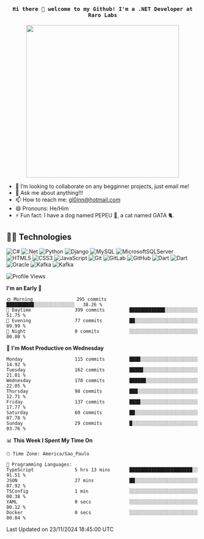 <h4 align="center"><samp> Hi there 👋  welcome to my Github! I'm a .NET Developer at Raro Labs </samp></h4>

<p align="center">
  <img height = '400' src="https://media3.giphy.com/media/qgQUggAC3Pfv687qPC/giphy.gif">
</p>


<!--<p align="center">
<a href= "https://dev.to/ari_hacks"><img src="https://img.icons8.com/windows/32/000000/dev.png"/></a>
<a href= "https://twitter.com/ari_hacks"><img src="https://img.icons8.com/material-outlined/32/000000/twitter.png"/></a>
<a href= "https://ko-fi.com/ari_hacks"><img src="https://img.icons8.com/pastel-glyph/32/000000/like--v1.png"/></a>
</p>
-->
- 👯 I’m looking to collaborate on any begginner projects, just email me!
- 💬 Ask me about anything!!!
- 📫 How to reach me: gl0inn@hotmail.com
- 😄 Pronouns: He/Him
- ⚡ Fun fact: I have a dog named PEPEU 🌭, a cat named GATA 🐈.

## 🧙🏻 Technologies  

![C#](https://img.shields.io/badge/c%23-%23239120.svg?style=for-the-badge&logo=c-sharp&logoColor=white)
![.Net](https://img.shields.io/badge/.NET-5C2D91?style=for-the-badge&logo=.net&logoColor=white)
![Python](https://img.shields.io/badge/python-3670A0?style=for-the-badge&logo=python&logoColor=ffdd54)
![Django](https://img.shields.io/badge/django-%23092E20.svg?style=for-the-badge&logo=django&logoColor=white)
![MySQL](https://img.shields.io/badge/mysql-%2300f.svg?style=for-the-badge&logo=mysql&logoColor=white)
![MicrosoftSQLServer](https://img.shields.io/badge/Microsoft%20SQL%20Sever-CC2927?style=for-the-badge&logo=microsoft%20sql%20server&logoColor=white)
![HTML5](https://img.shields.io/badge/html5-%23E34F26.svg?style=for-the-badge&logo=html5&logoColor=white)
![CSS3](https://img.shields.io/badge/css3-%231572B6.svg?style=for-the-badge&logo=css3&logoColor=white)
![JavaScript](https://img.shields.io/badge/javascript-%23323330.svg?style=for-the-badge&logo=javascript&logoColor=%23F7DF1E)
![Git](https://img.shields.io/badge/git-%23F05033.svg?style=for-the-badge&logo=git&logoColor=white)
![GitLab](https://img.shields.io/badge/gitlab-%23181717.svg?style=for-the-badge&logo=gitlab&logoColor=white)
![GitHub](https://img.shields.io/badge/github-%23121011.svg?style=for-the-badge&logo=github&logoColor=white)
![Dart](https://img.shields.io/badge/Dart-0175C2?style=for-the-badge&logo=dart&logoColor=white)
![Dart](https://img.shields.io/badge/Flutter-02569B?style=for-the-badge&logo=flutter&logoColor=white)
![Oracle](https://img.shields.io/badge/Oracle-F80000?style=for-the-badge&logo=oracle&logoColor=black)
![Kafka](https://img.shields.io/badge/Apache_Kafka-231F20?style=for-the-badge&logo=apache-kafka&logoColor=white)
![Kafka](https://img.shields.io/badge/rabbitmq-%23FF6600.svg?&style=for-the-badge&logo=rabbitmq&logoColor=white)


<!--START_SECTION:waka-->
![Profile Views](http://img.shields.io/badge/Profile%20Views-0-blue)

**I'm an Early 🐤** 

```text
🌞 Morning                295 commits         ██████████░░░░░░░░░░░░░░░   38.26 % 
🌆 Daytime                399 commits         █████████████░░░░░░░░░░░░   51.75 % 
🌃 Evening                77 commits          ██░░░░░░░░░░░░░░░░░░░░░░░   09.99 % 
🌙 Night                  0 commits           ░░░░░░░░░░░░░░░░░░░░░░░░░   00.00 % 
```
📅 **I'm Most Productive on Wednesday** 

```text
Monday                   115 commits         ████░░░░░░░░░░░░░░░░░░░░░   14.92 % 
Tuesday                  162 commits         █████░░░░░░░░░░░░░░░░░░░░   21.01 % 
Wednesday                170 commits         ██████░░░░░░░░░░░░░░░░░░░   22.05 % 
Thursday                 98 commits          ███░░░░░░░░░░░░░░░░░░░░░░   12.71 % 
Friday                   137 commits         ████░░░░░░░░░░░░░░░░░░░░░   17.77 % 
Saturday                 60 commits          ██░░░░░░░░░░░░░░░░░░░░░░░   07.78 % 
Sunday                   29 commits          █░░░░░░░░░░░░░░░░░░░░░░░░   03.76 % 
```


📊 **This Week I Spent My Time On** 

```text
🕑︎ Time Zone: America/Sao_Paulo

💬 Programming Languages: 
TypeScript               5 hrs 13 mins       ███████████████████████░░   91.51 % 
JSON                     27 mins             ██░░░░░░░░░░░░░░░░░░░░░░░   07.92 % 
TSConfig                 1 min               ░░░░░░░░░░░░░░░░░░░░░░░░░   00.38 % 
YAML                     0 secs              ░░░░░░░░░░░░░░░░░░░░░░░░░   00.12 % 
Docker                   0 secs              ░░░░░░░░░░░░░░░░░░░░░░░░░   00.04 % 
```


 Last Updated on 23/11/2024 18:45:00 UTC
<!--END_SECTION:waka-->

